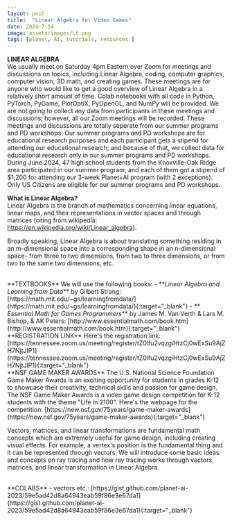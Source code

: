 ```yaml
---
layout: post
title:  "Linear Algebra for Video Games"
date: 2024-7-14
image: assets/images/lt.png
tags: [planet, AI, tutorials, resources ]
---
```


**LINEAR ALGEBRA**   
We usually meet on Saturday 4pm Eastern over Zoom for meetings and discussions on topics, including Linear Algebra, coding, computer graphics, computer vision, 3D math, and creating games. These meetings are for anyone who would like to get a good overview of Linear Algebra in a relatively short amount of time. Colab notebooks with all code in Python, PyTorch, PyGame, PlotOptiX, PyOpenGL, and NumPy will be provided. We are not going to collect any data from participants in these meetings and discussions; however, all our Zoom meetings will be recorded. These meetings and discussions are totally seperate from our summer programs and PD workshops. Our summer programs and PD workshops are for educational research purposes and each participant gets a stipend for attending our educational research; and because of that, we collect data for educational research only in our summer programs and PD workshops. During June 2024, 47 high school students from the Knoxville-Oak Ridge area participated in our summer program; and each of them got a stipend of $1,200 for attending our 3-week Planet+AI program (with 2 exceptions). Only US Citizens are eligible for our summer programs and PD workshops. 

**What is Linear Algebra?**   
Linear Algebra is the branch of mathematics concerning linear equations, linear maps, and their representations in vector spaces and through matrices (citing from wikipedia: https://en.wikipedia.org/wiki/Linear_algebra).

Broadly speaking, Linear Algebra is about translating something residing in an m-dimensional space into a corresponding shape in an n-dimensional space- from three to two dimensions, from two to three dimensions, or from two to the same two dimensions, etc.

<br/>
**TEXTBOOKS**   
We will use the following books:
- **<em>Linear Algebra and Learning from Data</em>** by Gilbert Strang:
[https://math.mit.edu/~gs/learningfromdata/](https://math.mit.edu/~gs/learningfromdata/){:target="_blank"}  
- **<em> Essential Math for Games Programmers</em>** by James M. Van Verth & Lars M. Bishop, & AK Peters: [http://www.essentialmath.com/book.htm](http://www.essentialmath.com/book.htm){:target="_blank"}   

<br/>
**REGISTRATION LINK**   
Here's the registration link: [https://tennessee.zoom.us/meeting/register/tZ0lfu2vqzgiHtzCj0wExSu9AjZH7NjtJIP1](https://tennessee.zoom.us/meeting/register/tZ0lfu2vqzgiHtzCj0wExSu9AjZH7NjtJIP1){:target="_blank"}

<br/>
**NSF GAME MAKER AWARDS**   
The U.S. National Science Foundation Game Maker Awards is an exciting opportunity for students in grades K-12 to showcase their creativity, technical skills and passion for game design. The NSF Game Maker Awards is a video game design competition for K-12 students with the theme "Life in 2100". Here's the webpage for the competition: 
[https://new.nsf.gov/75years/game-maker-awards](https://new.nsf.gov/75years/game-maker-awards){:target="_blank"}

Vectors, matrices, and linear transformations are fundamental math concepts which are extremely useful for game design, including creating visual effects. For example, a vertex's position is the fundamental thing and it can be represented through vectors. We will introduce some basic ideas and concepts on ray tracing and how ray tracing works through vectors, matrices, and linear transformation in Linear Algebra.

<br/>
**COLABS**   
- vectors etc.: [https://gist.github.com/planet-ai-2023/59e5ad42d8a64943eab59f86e3e67da1](https://gist.github.com/planet-ai-2023/59e5ad42d8a64943eab59f86e3e67da1){:target="_blank"}